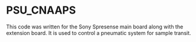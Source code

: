 # PSU_CNAAPS

This code was written for the Sony Spresense main board along with the extension board. It is used to control a pneumatic system for sample transit. 

